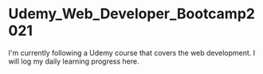 # Udemy_Web_Developer_Bootcamp2021
I'm currently following a Udemy course that covers the web development. I will log my daily learning progress here.
